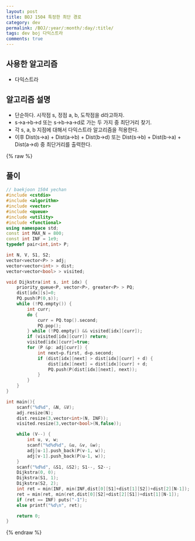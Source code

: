 ```yaml
---
layout: post
title: BOJ 1504 특정한 최단 경로
category: dev
permalink: /BOJ/:year/:month/:day/:title/
tags: dev boj 다익스트라
comments: true
---
```

## 사용한 알고리즘
- 다익스트라

## 알고리즘 설명
- 단순하다. 시작점 s, 정점 a, b, 도착점을 d라고하자.
- s->a->b->d 또는 s->b->a->d로 가는 두 가지 중 최단거리 찾기.
- 각 s, a, b 지점에 대해서 다익스트라 알고리즘을 적용한다.
- 이후 Dist(s->a) + Dist(a->b) + Dist(b->d) 또는 Dist(s->b) + Dist(b->a) + Dist(a->d) 중 최단거리를 출력한다.

{% raw %}
## 풀이
```c++
// baekjoon 1504 yechan
#include <cstdio>
#include <algorithm>
#include <vector>
#include <queue>
#include <utility>
#include <functional>
using namespace std;
const int MAX_N = 800;
const int INF = 1e9;
typedef pair<int,int> P;

int N, V, S1, S2;
vector<vector<P> > adj;
vector<vector<int> > dist;
vector<vector<bool> > visited;

void Dijkstra(int s, int idx) {
    priority_queue<P, vector<P>, greater<P> > PQ;
    dist[idx][s]=0;
    PQ.push(P(0,s));
    while (!PQ.empty()) {
        int curr;
        do {
            curr = PQ.top().second;
            PQ.pop();
        } while (!PQ.empty() && visited[idx][curr]);
        if (visited[idx][curr]) return;
        visited[idx][curr]=true;
        for (P &p: adj[curr]) {
            int next=p.first, d=p.second;
            if (dist[idx][next] > dist[idx][curr] + d) {
                dist[idx][next] = dist[idx][curr] + d;
                PQ.push(P(dist[idx][next], next));
            }
        }
    }
}

int main(){
    scanf("%d%d", &N, &V);
    adj.resize(N);
    dist.resize(3,vector<int>(N, INF));
    visited.resize(3,vector<bool>(N,false));

    while (V--) {
        int u, v, w;
        scanf("%d%d%d", &u, &v, &w);
        adj[u-1].push_back(P(v-1, w));
        adj[v-1].push_back(P(u-1, w));
    }
    scanf("%d%d", &S1, &S2); S1--, S2--;
    Dijkstra(0, 0);
    Dijkstra(S1, 1);
    Dijkstra(S2, 2);
    int ret = min(INF, min(INF,dist[0][S1]+dist[1][S2])+dist[2][N-1]);
    ret = min(ret, min(ret,dist[0][S2]+dist[2][S1])+dist[1][N-1]);
    if (ret == INF) puts("-1");
    else printf("%d\n", ret);

    return 0;
}
```
{% endraw %}
